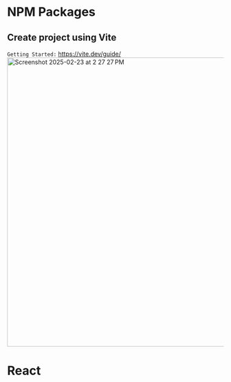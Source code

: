 # NPM Packages

## Create project using Vite
`Getting Started:` https://vite.dev/guide/<br>
<img width="672" alt="Screenshot 2025-02-23 at 2 27 27 PM" src="https://github.com/user-attachments/assets/eb7698c2-290c-4c24-8759-0ff76a975499" />

# React
